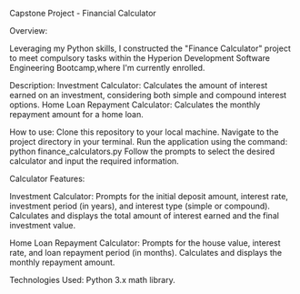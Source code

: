 
Capstone Project - Financial Calculator

Overview:

Leveraging my Python skills, I constructed the "Finance Calculator" project to meet compulsory tasks within the Hyperion Development Software Engineering Bootcamp,where I'm currently enrolled.

Description:
Investment Calculator: Calculates the amount of interest earned on an investment, considering both simple and compound interest options.
Home Loan Repayment Calculator: Calculates the monthly repayment amount for a home loan.

How to use:
Clone this repository to your local machine.
Navigate to the project directory in your terminal.
Run the application using the command: python finance_calculators.py
Follow the prompts to select the desired calculator and input the required information.

Calculator Features:

Investment Calculator:
Prompts for the initial deposit amount, interest rate, investment period (in years), and interest type (simple or compound).
Calculates and displays the total amount of interest earned and the final investment value.

Home Loan Repayment Calculator:
Prompts for the house value, interest rate, and loan repayment period (in months).
Calculates and displays the monthly repayment amount.

Technologies Used:
Python 3.x
math library. 

